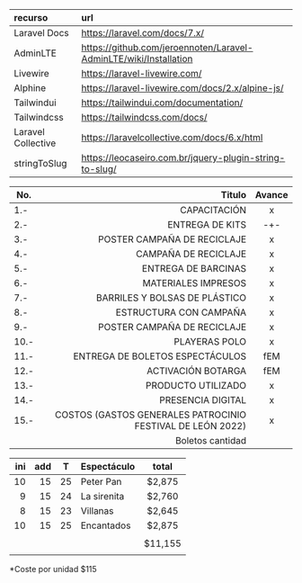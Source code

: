 | recurso            | url                                                               |
| :----------------- | :---------------------------------------------------------------- |
| Laravel Docs       | https://laravel.com/docs/7.x/                                     |
| AdminLTE           | https://github.com/jeroennoten/Laravel-AdminLTE/wiki/Installation |
| Livewire           | https://laravel-livewire.com/                                     |
| Alphine            | https://laravel-livewire.com/docs/2.x/alpine-js/                  |
| Tailwindui         | https://tailwindui.com/documentation/                             |
| Tailwindcss        | https://tailwindcss.com/docs/                                     |
| Laravel Collective | https://laravelcollective.com/docs/6.x/html                       |
| stringToSlug       | https://leocaseiro.com.br/jquery-plugin-string-to-slug/           |


| No.  |                                                     Titulo | Avance |
| ---- | ---------------------------------------------------------: | :----: |
| 1.-  |                                               CAPACITACIÓN |   x    |
| 2.-  |                                            ENTREGA DE KITS |  -+-   |
| 3.-  |                                POSTER CAMPAÑA DE RECICLAJE |   x    |
| 4.-  |                                       CAMPAÑA DE RECICLAJE |   x    |
| 5.-  |                                        ENTREGA DE BARCINAS |   x    |
| 6.-  |                                        MATERIALES IMPRESOS |   x    |
| 7.-  |                              BARRILES Y BOLSAS DE PLÁSTICO |   x    |
| 8.-  |                                     ESTRUCTURA CON CAMPAÑA |   x    |
| 9.-  |                                POSTER CAMPAÑA DE RECICLAJE |   x    |
| 10.- |                                              PLAYERAS POLO |   x    |
| 11.- |                            ENTREGA DE BOLETOS ESPECTÁCULOS |  fEM   |
| 12.- |                                         ACTIVACIÓN BOTARGA |  fEM   |
| 13.- |                                         PRODUCTO UTILIZADO |   x    |
| 14.- |                                          PRESENCIA DIGITAL |   x    |
| 15.- | COSTOS (GASTOS GENERALES PATROCINIO FESTIVAL DE LEÓN 2022) |   x    |
|      |                                           Boletos cantidad |        |

|  ini |  add |   T   | Espectáculo |  total  |
| ---: | ---: | :---: | :---------- | :-----: |
|   10 |   15 |  25   | Peter Pan   | $2,875  |
|    9 |   15 |  24   | La sirenita | $2,760  |
|    8 |   15 |  23   | Villanas    | $2,645  |
|   10 |   15 |  25   | Encantados  | $2,875  |
|      |      |       |             |         |
|      |      |       |             | $11,155 |
|      |      |       |             |         |

*Coste por unidad $115


<!-- User::factory()->create('email' => 'prueba@mail.com'); -->